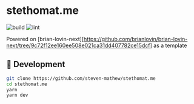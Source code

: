 # stethomat.me

![build](https://github.com/steven-mathew/stethomat.me/workflows/build/badge.svg)
![lint](https://github.com/steven-mathew/stethomat.me/workflows/lint/badge.svg)


Powered on [brian-lovin-next][https://github.com/brianlovin/brian-lovin-next/tree/9c72f12ee160ee508e021ca31dd407782ce15dcf] as a template

## 🚀 Development

```bash
git clone https://github.com/steven-mathew/stethomat.me 
cd stethomat.me 
yarn
yarn dev
```
